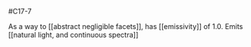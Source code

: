 #C17-7 

As a way to [[abstract negligible facets]], has [[emissivity]] of $1.0$. Emits [[natural light, and continuous spectra]]